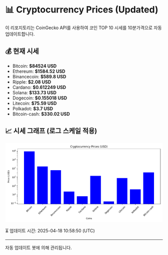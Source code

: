 
# 📊 Cryptocurrency Prices (Updated)

이 리포지토리는 CoinGecko API를 사용하여 코인 TOP 10 시세를 10분가격으로 자동 업데이트합니다.

## 💰 현재 시세
- Bitcoin: **$84524 USD**
- Ethereum: **$1584.52 USD**
- Binancecoin: **$589.8 USD**
- Ripple: **$2.08 USD**
- Cardano: **$0.612249 USD**
- Solana: **$133.73 USD**
- Dogecoin: **$0.155018 USD**
- Litecoin: **$75.59 USD**
- Polkadot: **$3.7 USD**
- Bitcoin-cash: **$330.02 USD**

## 📈 시세 그래프 (로그 스케일 적용)
![Crypto Prices](crypto_prices.png)

⏳ 업데이트 시간: 2025-04-18 10:58:50 (UTC)

---
자동 업데이트 봇에 의해 관리됩니다.
